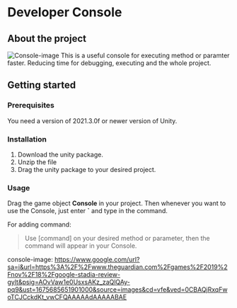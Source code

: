 # Developer Console
## About the project
  ![Console-image](console-image)
  This is a useful console for executing method or paramter faster. Reducing time for debugging, executing and the whole project.

## Getting started
### Prerequisites
  You need a version of 2021.3.0f or newer version of Unity.

### Installation
 1. Download the unity package.
 2. Unzip the file
 3. Drag the unity package to your desired project.

### Usage
  Drag the game object **Console** in your project. Then whenever you want to use the Console, just enter **`** and type in the command.
  
  For adding command:
  > Use [command] on your desired method or parameter, then the command will appear in your Console.








console-image: https://www.google.com/url?sa=i&url=https%3A%2F%2Fwww.theguardian.com%2Fgames%2F2019%2Fnov%2F18%2Fgoogle-stadia-review-gylt&psig=AOvVaw1e0UsxsAKz_zaQlQAy-pq9&ust=1675685651901000&source=images&cd=vfe&ved=0CBAQjRxqFwoTCJCckdKt_vwCFQAAAAAdAAAAABAE



